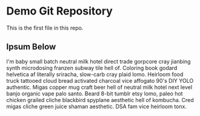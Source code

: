 # Demo Git Repository

This is the first file in this repo.

## Ipsum Below

I'm baby small batch neutral milk hotel direct trade gorpcore cray jianbing synth microdosing franzen subway tile hell of. Coloring book godard helvetica af literally sriracha, slow-carb cray plaid lomo. Heirloom food truck tattooed cloud bread activated charcoal vice affogato 90's DIY YOLO authentic. Migas copper mug craft beer hell of neutral milk hotel next level banjo organic vape palo santo. Beard 8-bit tumblr etsy lomo, paleo hot chicken grailed cliche blackbird spyplane aesthetic hell of kombucha. Cred migas cliche green juice shaman aesthetic. DSA fam vice heirloom tonx.